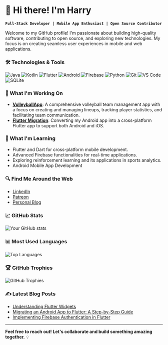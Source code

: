 # 👋 Hi there! I'm Harry

**`Full-Stack Developer | Mobile App Enthusiast | Open Source Contributor`**

Welcome to my GitHub profile! I'm passionate about building high-quality software, contributing to open source, and exploring new technologies. My focus is on creating seamless user experiences in mobile and web applications.

### 🛠️ Technologies & Tools

![Java](https://img.shields.io/badge/Java-ED8B00?style=for-the-badge&logo=java&logoColor=white)
![Kotlin](https://img.shields.io/badge/Kotlin-0095D5?style=for-the-badge&logo=kotlin&logoColor=white)
![Flutter](https://img.shields.io/badge/Flutter-02569B?style=for-the-badge&logo=flutter&logoColor=white)
![Android](https://img.shields.io/badge/Android-3DDC84?style=for-the-badge&logo=android&logoColor=white)
![Firebase](https://img.shields.io/badge/Firebase-FFCA28?style=for-the-badge&logo=firebase&logoColor=white)
![Python](https://img.shields.io/badge/Python-3776AB?style=for-the-badge&logo=python&logoColor=white)
![Git](https://img.shields.io/badge/Git-F05032?style=for-the-badge&logo=git&logoColor=white)
![VS Code](https://img.shields.io/badge/VS%20Code-0078D4?style=for-the-badge&logo=visual-studio-code&logoColor=white)
![SQLite](https://img.shields.io/badge/SQLite-003B57?style=for-the-badge&logo=sqlite&logoColor=white)

### 🚀 What I'm Working On

- **[VolleyballApp](https://github.com/SpikeStudios/VolleyballApp)**: A comprehensive volleyball team management app with a focus on creating and managing lineups, tracking player statistics, and facilitating team communication.
- **[Flutter Migration](https://github.com/yourusername/flutter-migration)**: Converting my Android app into a cross-platform Flutter app to support both Android and iOS.

### 🌱 What I'm Learning

- Flutter and Dart for cross-platform mobile development.
- Advanced Firebase functionalities for real-time applications.
- Exploring reinforcement learning and its applications in sports analytics.
- Android Mobile App Development

### 🔍 Find Me Around the Web

- [LinkedIn](https://www.linkedin.com/in/harry-liddle-450a1b233/)
- [Patreon](https://www.patreon.com/SpikeVolleyBall)
- [Personal Blog](https://yourblog.com)

### 📈 GitHub Stats

![Your GitHub stats](https://github-readme-stats.vercel.app/api?username=SpikeStudios&show_icons=true&theme=radical)

### 📊 Most Used Languages

![Top Languages](https://github-readme-stats.vercel.app/api/top-langs/?username=SpikeStudios&layout=compact&theme=radical)

### 🏆 GitHub Trophies

![GitHub Trophies](https://github-profile-trophy.vercel.app/?username=SpikeStudios&theme=radical)

### ✍️ Latest Blog Posts

<!-- BLOG-POST-LIST:START -->
- [Understanding Flutter Widgets](https://yourblog.com/flutter-widgets)
- [Migrating an Android App to Flutter: A Step-by-Step Guide](https://yourblog.com/android-to-flutter)
- [Implementing Firebase Authentication in Flutter](https://yourblog.com/firebase-auth-flutter)
<!-- BLOG-POST-LIST:END -->

---

**Feel free to reach out! Let's collaborate and build something amazing together.** 💡

